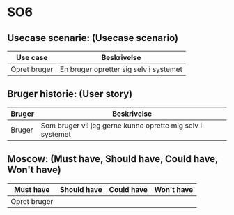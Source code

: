 # SO6

## Usecase scenarie: (Usecase scenario)
| Use case | Beskrivelse |
| --- | --- |
| Opret bruger | En bruger opretter sig selv i systemet |

## Bruger historie: (User story)
| Bruger | Beskrivelse |
| --- | --- |
| Bruger | Som bruger vil jeg gerne kunne oprette mig selv i systemet |

## Moscow: (Must have, Should have, Could have, Won't have)
| Must have | Should have | Could have | Won't have |
| --- | --- | --- | --- |
| Opret bruger |  |  |  |